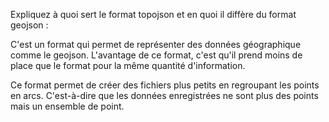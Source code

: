 Expliquez à quoi sert le format topojson et en quoi il diffère du format geojson :


C'est un format qui permet de représenter des données géographique comme le geojson. L'avantage de ce format, c'est qu'il prend moins de place que le format pour la même quantité d'information. 

Ce format permet de créer des fichiers plus petits en regroupant les points en arcs. C'est-à-dire que les données enregistrées ne sont plus des points mais un ensemble de point.
